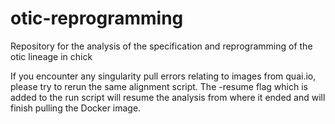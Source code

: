 # otic-reprogramming

Repository for the analysis of the specification and reprogramming of the otic lineage in chick

If you encounter any singularity pull errors relating to images from quai.io, please try to rerun the same alignment script. The -resume flag which is added to the run script will resume the analysis from where it ended and will finish pulling the Docker image.
